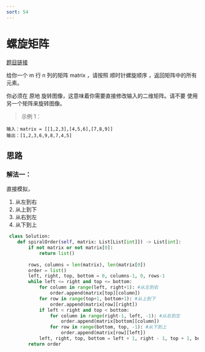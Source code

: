 ```yaml
---
sort: 54
---
```

#  螺旋矩阵

[题目链接](https://leetcode-cn.com/problems/spiral-matrix/)

给你一个 m 行 n 列的矩阵 matrix ，请按照 顺时针螺旋顺序 ，返回矩阵中的所有元素。

你必须在 原地 旋转图像，这意味着你需要直接修改输入的二维矩阵。请不要 使用另一个矩阵来旋转图像。


>示例 1：
```
输入：matrix = [[1,2,3],[4,5,6],[7,8,9]]
输出：[1,2,3,6,9,8,7,4,5]
```
## 思路

### 解法一：
直接模拟，
1. 从左到右
2. 从上到下
3. 从右到左
4. 从下到上
```python
 class Solution:
    def spiralOrder(self, matrix: List[List[int]]) -> List[int]:
        if not matrix or not matrix[0]:
            return list()
        
        rows, columns = len(matrix), len(matrix[0])
        order = list()
        left, right, top, bottom = 0, columns-1, 0, rows-1
        while left <= right and top <= bottom:
            for column in range(left, right+1): #从左到右
                order.append(matrix[top][column])
            for row in range(top+1, bottom+1): #从上到下
                order.append(matrix[row][right])
            if left < right and top < bottom:
                for column in range(right-1, left, -1): #从右到左
                    order.append(matrix[bottom][column])
                for row in range(bottom, top, -1): #从下到上
                    order.append(matrix[row][left])
            left, right, top, bottom = left + 1, right - 1, top + 1, bottom - 1
        return order
```
